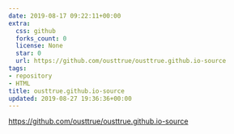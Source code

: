```yaml
---
date: 2019-08-17 09:22:11+00:00
extra:
  css: github
  forks_count: 0
  license: None
  star: 0
  url: https://github.com/ousttrue/ousttrue.github.io-source
tags:
- repository
- HTML
title: ousttrue.github.io-source
updated: 2019-08-27 19:36:36+00:00
---
```


<https://github.com/ousttrue/ousttrue.github.io-source>
